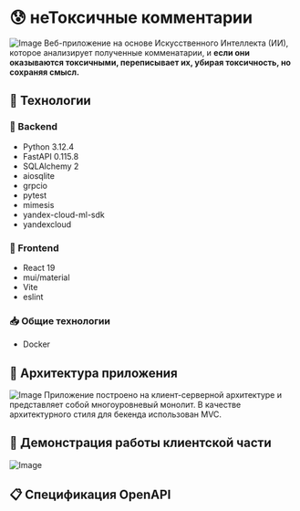 # :cold_sweat: неТоксичные комментарии
![Image](https://github.com/user-attachments/assets/cd765111-14e9-4507-bb4f-ab17e3a3823f)
Веб-приложение на основе Искусственного Интеллекта (ИИ), которое анализирует полученные комменатарии, и **если они оказываются токсичными, переписывает их, убирая токсичность, но сохраняя смысл.**

## :battery: Технологии
### :fax: Backend
- Python 3.12.4
- FastAPI 0.115.8
- SQLAlchemy 2
- aiosqlite
- grpcio
- pytest
- mimesis
- yandex-cloud-ml-sdk
- yandexcloud

### :calling: Frontend
- React 19
- mui/material
- Vite
- eslint

### :inbox_tray: Общие технологии
- Docker

## :department_store: Архитектура приложения
![Image](https://github.com/user-attachments/assets/6b5ef960-e231-4aab-8f3b-e10d6f4bfa94)
Приложение построено на клиент-серверной архитектуре и представляет собой многоуровневый монолит. В качестве архитектурного стиля для бекенда использован MVC.

## :ocean: Демонстрация работы клиентской части
![Image](https://github.com/user-attachments/assets/5c48ec4e-1d44-4cde-ae38-3677e1e31535)

## :clipboard: Спецификация OpenAPI



